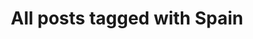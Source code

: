 ---
layout: tag
title: "All posts tagged with Spain"
permalink: /weblog/tags/spain/
taxonomy: Spain
---